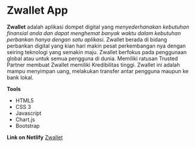# Zwallet App 

**Zwallet** adalah aplikasi dompet digital yang *menyederhanakan kebutuhan finansial anda dan dapat menghemat banyak waktu dalam kebutuhan perbankan hanya dengan satu aplikasi.* Zwallet berada di bidang perbankan digital yang kian hari makin pesat perkembangan nya dengan seiring teknologi yang semakin maju. Zwallet berfokus pada penggunaan global atau untuk semua pengguna di dunia. Memiliki ratusan Trusted Partner membuat Zwallet memiliki Kredibilitas tinggi. Zwallet ini adalah mampu menyimpan uang, melakukan transfer antar pengguna maupun ke bank lokal.

**Tools**
- HTML5
- CSS 3
- Javascript
- Chart.js
- Bootstrap

**Link on Netlify**
[Zwallet](zwallet-mkhoirulwafa.netlify.app)
